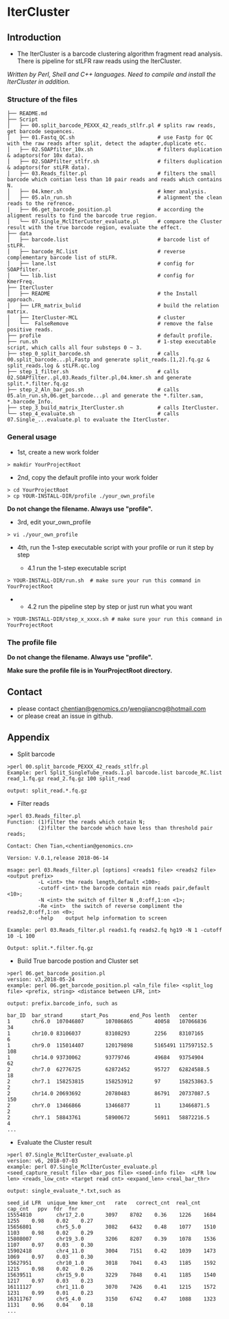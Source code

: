 # IterCluster

## <a name=intro>Introduction</a>

- The IterCluster is a barcode clustering algorithm fragment read analysis. There is pipeline for stLFR raw reads using the IterCluster.

*Written by Perl, Shell and C++ languages.*
*Need to campile and install the IterCluster in addition.*

### <a name=files>Structure of the files</a>
```
├── README.md
├── Script
│   ├── 00.split_barcode_PEXXX_42_reads_stlfr.pl # splits raw reads, get barcode sequences.
│   ├── 01.Fastq_QC.sh                           # use Fastp for QC with the raw reads after split, detect the adapter,duplicate etc.
│   ├── 02.SOAPfilter_10x.sh                     # filters duplication & adaptors(for 10x data).
│   ├── 02.SOAPfilter_stlfr.sh                   # filters duplication & adaptors(for stLFR data).
│   ├── 03.Reads_filter.pl                       # filters the small barcode which contian less than 10 pair reads and reads which contains N.
│   ├── 04.kmer.sh                               # kmer analysis.
│   ├── 05.aln_run.sh                            # alignment the clean reads to the refrence.
│   ├── 06.get_barcode_position.pl               # according the aligment results to find the barcode true region.
│   └── 07.Single_MclIterCuster_evaluate.pl      # compare the Cluster result with the true barcode region, evaluate the effect.
├── data
│   ├── barcode.list                             # barcode list of stLFR.
│   ├── barcode_RC.list                          # reverse complementary barcode list of stLFR.
│   ├── lane.lst                                 # config for SOAPfilter.
│   └── lib.list                                 # config for KmerFreq.
├── IterCluster                                
│   ├── README                                   # the Install approach.
│   ├── LFR_matrix_bulid                         # build the relation matrix.
│   ├── IterCluster-MCL                          # cluster
│   └──  FalseRemove                             # remove the false positive reads.
├── profile                                      # default profile.
├── run.sh                                       # 1-step executable script, which calls all four substeps 0 ~ 3.
├── step_0_split_barcode.sh                      # calls 00.split_barcode...pl,Fastp and generate split_reads.[1,2].fq.gz & split_reads.log & stLFR.qc.log
├── step_1_filter.sh                             # calls 02.SOAPfilter..pl,03.Reads_filter.pl,04.kmer.sh and generate split.*.filter.fq.gz
├── step_2_Aln_bar_pos.sh                        # calls 05.aln_run.sh,06.get_barcode...pl and generate the *.filter.sam, *.barcode_Info.
├── step_3_build_matrix_IterCluster.sh           # calls IterCluster.
└── step_4_evaluate.sh                           # calls 07.Single_...evaluate.pl to evaluate the IterCluster.
```
### <a name=usage>General usage</a>

- 1st, create a new work folder

```
> makdir YourProjectRoot
```

- 2nd, copy the default profile into your work folder

```
> cd YourProjectRoot
> cp YOUR-INSTALL-DIR/profile ./your_own_profile
```
   **Do not change the filename. Always use "profile".**

- 3rd, edit your_own_profile

```
> vi ./your_own_profile
```
- 4th, run the 1-step executable script with your profile or run it step by step

    - 4.1 run the 1-step executable script
```
> YOUR-INSTALL-DIR/run.sh  # make sure your run this command in YourProjectRoot
```
-   - 4.2 run the pipeline step by step or just run what you want

```
> YOUR-INSTALL-DIR/step_x_xxxx.sh # make sure your run this command in YourProjectRoot
```

### <a name=profile>The profile file</a>

**Do not change the filename. Always use "profile".**

**Make sure the profile file is in YourProjectRoot directory.**

## <a name=contact>Contact</a>

- please contact chentian@genomics.cn/wengjiancng@hotmail.com
- or please creat an issue in github.

## <a name=appendix>Appendix</a>

- Split barcode

```
>perl 00.split_barcode_PEXXX_42_reads_stlfr.pl
Example: perl Split_SingleTube_reads.1.pl barcode.list barcode_RC.list read_1.fq.gz read_2.fq.gz 100 split_read

output: split_read.*.fq.gz

```

- Filter reads

```
>perl 03.Reads_filter.pl
Function: (1)filter the reads which cotain N;
          (2)filter the barcode which have less than threshold pair reads;

Contact: Chen Tian,<chentian@genomics.cn>

Version: V.0.1,release 2018-06-14

msage: perl 03.Reads_filter.pl [options] <reads1 file> <reads2 file> <output prefix>
          -L <int> the reads length,default <100>;
          -cutoff <int> the barcode contain min reads pair,default <10>;
          -N <int> the switch of filter N ,0:off,1:on <1>;
          -Re <int>  the switch of reverse compliment the reads2,0:off,1:on <0>;
          -help    output help information to screen

Example: perl 03.Reads_filter.pl reads1.fq reads2.fq hg19 -N 1 -cutoff 10 -L 100

Output: split.*.filter.fq.gz
```

- Build True barcode postion and Cluster set

```
>perl 06.get_barcode_position.pl
version: v3,2018-05-24
example: perl 06.get_barcode_position.pl <aln_file file> <split_log file> <prefix, string> <distance between LFR, int>

output: prefix.barcode_info, such as

bar_ID  bar_strand      start_Pos       end_Pos lenth   center
1       chr6.0  107046807       107086865       40058   107066836       34
1       chr10.0 83106037        83108293        2256    83107165        6
1       chr9.0  115014407       120179898       5165491 117597152.5     108
1       chr14.0 93730062        93779746        49684   93754904        62
2       chr7.0  62776725        62872452        95727   62824588.5      18
2       chr7.1  158253815       158253912       97      158253863.5     2
2       chr14.0 20693692        20780483        86791   20737087.5      150
2       chrY.0  13466866        13466877        11      13466871.5      2
2       chrY.1  58843761        58900672        56911   58872216.5      4
...

```

- Evaluate the Cluster result

```
>perl 07.Single_MclIterCuster_evaluate.pl
version: v6, 2018-07-03
example: perl 07.Single_MclIterCuster_evaluate.pl  <seed_capture_result file> <bar_pos file> <seed-info file>  <LFR low len> <reads_low_cnt> <target read cnt> <expand_len> <real_bar_thr>

output: single_evaluate_*.txt,such as

seed_id LFR  unique_kme kmer_cnt   rate   correct_cnt  real_cnt   cap_cnt   ppv  fdr  fnr
15554810        chr17_2.0       3097    8702    0.36    1226    1684    1255    0.98    0.02    0.27
15656801        chr5_5.0        3082    6432    0.48    1077    1510    1103    0.98    0.02    0.29
15808007        chr19_3.0       3206    8207    0.39    1078    1536    1107    0.97    0.03    0.30
15902418        chr4_11.0       3004    7151    0.42    1039    1473    1069    0.97    0.03    0.30
15627951        chr10_1.0       3018    7041    0.43    1185    1592    1215    0.98    0.02    0.26
15639511        chr15_9.0       3229    7848    0.41    1185    1540    1217    0.97    0.03    0.23
16111127        chr1_11.0       3070    7426    0.41    1215    1572    1231    0.99    0.01    0.23
16311767        chr5_4.0        3150    6742    0.47    1088    1323    1131    0.96    0.04    0.18
...

```
